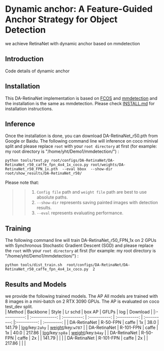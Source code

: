 # Dynamic anchor: A Feature-Guided Anchor Strategy for Object Detection
we achieve RetinaNet with dynamic anchor based on mmdetection
## Introduction
Code details of dynamic anchor
## Installation
This DA-RetinaNet implementation is based on [FCOS](https://github.com/open-mmlab/mmdetection/tree/master/configs/fcos) and [mmdetection](https://github.com/open-mmlab/mmdetection) and the installation is the same as mmdetection. Please check [INSTALL.md](https://github.com/LX-SZY/dynamicanchor/blob/main/INSTALL.md) for installation instructions.
## Inference
Once the installation is done, you can download DA-RetinaNet_r50.pth from Google or Baidu. The following command line will inference on coco minival split and please replace `root` with your `root directory` at first (for example: my root directory is "/home/yht/Demo1/mmdetection/") :
```
python tools/test.py root/configs/DA-RetinaNet/DA-RetinaNet_r50_caffe_fpn_4x4_1x_coco.py root/weights/DA-RetinaNet_r50_FPN_1x.pth  --eval bbox  --show-dir root/show_results/DA-RetinaNet_r50/
```
Please note that: <br>
>>1. `Config file` path and `weight file` path are best to use absolute paths.
>>2. `--show-dir` represents saving painted images with detection results.
>>3. `--eval` represents evaluating performance.
## Training
 The following command line will train DA-RetinaNet_r50_FPN_1x on 2 GPUs with Synchronous Stochastic Gradient Descent (SGD) and please replace the `root` with your `root directory` at first (for example: my root directory is "/home/yht/Demo1/mmdetection/") :
```
python tools/dist_train.sh  root/configs/DA-RetinaNet/DA-RetinaNet_r50_caffe_fpn_4x4_1x_coco.py  2
```
## Results and Models
we provide the following trained models. The AP All models are trained with 8 images in a mini-batch on 2 RTX 3090 GPUs. The AP is evaluated on coco test_dev split.<br>
|    Method     |   Backbone        |        Style     |         Lr schd    |    box AP         |        GFLPs       |  log      | Download     |
|:-----------:  |  :-------------:  |    :----------:  |    :-----------:   |    :-----------:  |  :----------:       |:-----------: | :---------:  |
| DA-RetinaNet  |     R-50-FPN      |     caffe        |       1x           |    38.0           |    141.79           |   [log](https://pan.baidu.com/s/10GzGxUuPTKFLnqVOePFooQ)/key:`2ahy`           |    [weight](https://pan.baidu.com/s/1j8YUSZruKpqiMoFdQjfT7Q)/key:`w787`         |
| DA-RetinaNet  |     R-101-FPN     |     caffe        |       1x           |    40.0           |    217.86           |   [log](https://pan.baidu.com/s/1VBdij73sNpYDYZhq3roewQ)/key:`sp8a`           |   [weight](https://pan.baidu.com/s/1_x3EfR8kgU7gqw9eiSUT6w)/key:`b4ay`         |
| DA-RetinaNet  |     R-50-FPN      |     caffe        |       2x           |                   |    141.79           |              |              |
| DA-RetinaNet  |     R-101-FPN     |     caffe        |       2x           |                   |    217.86           |              |              |
 
